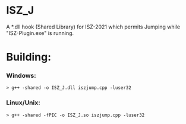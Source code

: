 # ISZ_J
A *.dll hook (Shared Library) for ISZ-2021 which permits Jumping while "ISZ-Plugin.exe" is running.






# Building:
### Windows:
```
> g++ -shared -o ISZ_J.dll iszjump.cpp -luser32
```
### Linux/Unix:
```
> g++ -shared -fPIC -o ISZ_J.so iszjump.cpp -luser32
```
